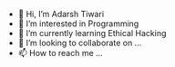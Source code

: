 - 👋 Hi, I’m Adarsh Tiwari
- 👀 I’m interested in Programming 
- 🌱 I’m currently learning Ethical Hacking
- 💞️ I’m looking to collaborate on ...
- 📫 How to reach me ...

<!---
defaulter63/defaulter63 is a ✨ special ✨ repository because its `README.md` (this file) appears on your GitHub profile.
You can click the Preview link to take a look at your changes.
--->
